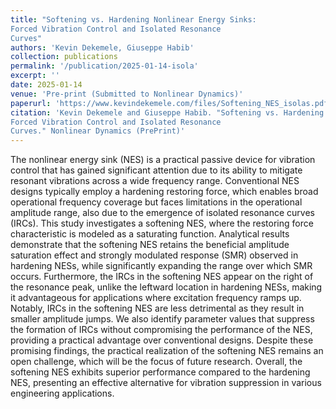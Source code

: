 ```yaml
---
title: "Softening vs. Hardening Nonlinear Energy Sinks:
Forced Vibration Control and Isolated Resonance
Curves"
authors: 'Kevin Dekemele, Giuseppe Habib'
collection: publications
permalink: '/publication/2025-01-14-isola'
excerpt: ''
date: 2025-01-14
venue: 'Pre-print (Submitted to Nonlinear Dynamics)'
paperurl: 'https://www.kevindekemele.com/files/Softening_NES_isolas.pdf'
citation: 'Kevin Dekemele and Giuseppe Habib. "Softening vs. Hardening Nonlinear Energy Sinks:
Forced Vibration Control and Isolated Resonance
Curves." Nonlinear Dynamics (PrePrint)'
---
```


The nonlinear energy sink (NES) is a practical passive device for vibration
control that has gained significant attention due to its ability to
mitigate resonant vibrations across a wide frequency range. Conventional
NES designs typically employ a hardening restoring force, which enables
broad operational frequency coverage but faces limitations in the operational
amplitude range, also due to the emergence of isolated resonance
curves (IRCs). This study investigates a softening NES, where the restoring
force characteristic is modeled as a saturating function. Analytical
results demonstrate that the softening NES retains the beneficial amplitude
saturation effect and strongly modulated response (SMR) observed in
hardening NESs, while significantly expanding the range over which SMR
occurs. Furthermore, the IRCs in the softening NES appear on the right of
the resonance peak, unlike the leftward location in hardening NESs, making
it advantageous for applications where excitation frequency ramps up.
Notably, IRCs in the softening NES are less detrimental as they result in
smaller amplitude jumps. We also identify parameter values that suppress
the formation of IRCs without compromising the performance of the NES,
providing a practical advantage over conventional designs. Despite these
promising findings, the practical realization of the softening NES remains
an open challenge, which will be the focus of future research. Overall,
the softening NES exhibits superior performance compared to the hardening
NES, presenting an effective alternative for vibration suppression in
various engineering applications.